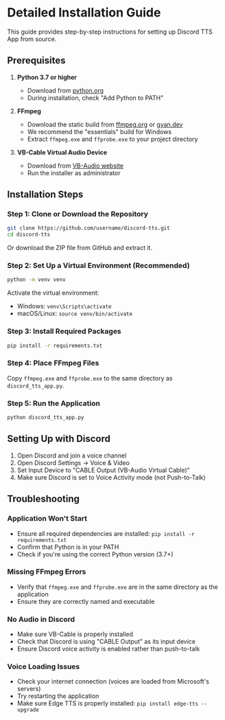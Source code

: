 # Detailed Installation Guide

This guide provides step-by-step instructions for setting up Discord TTS App from source.

## Prerequisites

1. **Python 3.7 or higher**
   - Download from [python.org](https://www.python.org/downloads/)
   - During installation, check "Add Python to PATH"

2. **FFmpeg**
   - Download the static build from [ffmpeg.org](https://ffmpeg.org/download.html) or [gyan.dev](https://www.gyan.dev/ffmpeg/builds/)
   - We recommend the "essentials" build for Windows
   - Extract `ffmpeg.exe` and `ffprobe.exe` to your project directory

3. **VB-Cable Virtual Audio Device**
   - Download from [VB-Audio website](https://vb-audio.com/Cable/)
   - Run the installer as administrator

## Installation Steps

### Step 1: Clone or Download the Repository

```bash
git clone https://github.com/username/discord-tts.git
cd discord-tts
```

Or download the ZIP file from GitHub and extract it.

### Step 2: Set Up a Virtual Environment (Recommended)

```bash
python -m venv venv
```

Activate the virtual environment:
- Windows: `venv\Scripts\activate`
- macOS/Linux: `source venv/bin/activate`

### Step 3: Install Required Packages

```bash
pip install -r requirements.txt
```

### Step 4: Place FFmpeg Files

Copy `ffmpeg.exe` and `ffprobe.exe` to the same directory as `discord_tts_app.py`.

### Step 5: Run the Application

```bash
python discord_tts_app.py
```

## Setting Up with Discord

1. Open Discord and join a voice channel
2. Open Discord Settings → Voice & Video
3. Set Input Device to "CABLE Output (VB-Audio Virtual Cable)"
4. Make sure Discord is set to Voice Activity mode (not Push-to-Talk)

## Troubleshooting

### Application Won't Start

- Ensure all required dependencies are installed: `pip install -r requirements.txt`
- Confirm that Python is in your PATH
- Check if you're using the correct Python version (3.7+)

### Missing FFmpeg Errors

- Verify that `ffmpeg.exe` and `ffprobe.exe` are in the same directory as the application
- Ensure they are correctly named and executable

### No Audio in Discord

- Make sure VB-Cable is properly installed
- Check that Discord is using "CABLE Output" as its input device
- Ensure Discord voice activity is enabled rather than push-to-talk

### Voice Loading Issues

- Check your internet connection (voices are loaded from Microsoft's servers)
- Try restarting the application
- Make sure Edge TTS is properly installed: `pip install edge-tts --upgrade` 